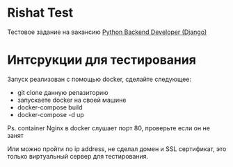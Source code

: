 # Rishat Test

Тестовое задание на вакансию [Python Backend Developer (Django)](https://hh.ru/vacancy/76785900?hhtmFrom=chat) 

# Интсрукции для тестирования

Запуск реализован с помощью docker, сделайте следующее: 

- git clone данную репазиторию
- запускаете docker на своей машине
- docker-compose build
- docker-compose -d up

Ps. container Nginx в docker слушает порт 80, проверьте если он не занят

Или можно пройти по ip address, не сделал домен и SSL сертификат, это только виртуальный сервер для тестирования.